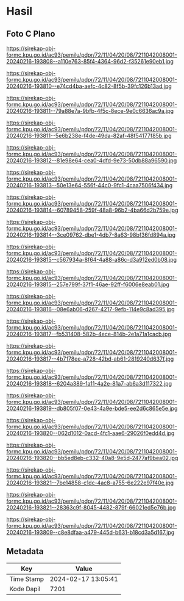 # Hasil

## Foto C Plano

https://sirekap-obj-formc.kpu.go.id/ac93/pemilu/pdpr/72/11/04/20/08/7211042008001-20240216-193808--a110e763-85f4-4364-96d2-f35261e90eb1.jpg

https://sirekap-obj-formc.kpu.go.id/ac93/pemilu/pdpr/72/11/04/20/08/7211042008001-20240216-193810--e74cd4ba-aefc-4c82-8f5b-39fc126b13ad.jpg

https://sirekap-obj-formc.kpu.go.id/ac93/pemilu/pdpr/72/11/04/20/08/7211042008001-20240216-193811--79a88e7a-9bfb-4f5c-8ece-9e0c6636ac9a.jpg

https://sirekap-obj-formc.kpu.go.id/ac93/pemilu/pdpr/72/11/04/20/08/7211042008001-20240216-193811--5e6b238e-f4de-49da-82af-48f54177f85b.jpg

https://sirekap-obj-formc.kpu.go.id/ac93/pemilu/pdpr/72/11/04/20/08/7211042008001-20240216-193812--81e98e64-cea0-4dfd-9e73-50db88a96590.jpg

https://sirekap-obj-formc.kpu.go.id/ac93/pemilu/pdpr/72/11/04/20/08/7211042008001-20240216-193813--50e13e64-556f-44c0-9fc1-4caa7506f434.jpg

https://sirekap-obj-formc.kpu.go.id/ac93/pemilu/pdpr/72/11/04/20/08/7211042008001-20240216-193814--60789458-259f-48a8-96b2-4ba66d2b759e.jpg

https://sirekap-obj-formc.kpu.go.id/ac93/pemilu/pdpr/72/11/04/20/08/7211042008001-20240216-193814--3ce09762-dbe1-4db7-8a63-98bf36fd894a.jpg

https://sirekap-obj-formc.kpu.go.id/ac93/pemilu/pdpr/72/11/04/20/08/7211042008001-20240216-193815--c567934a-8f64-4a88-a86c-d3a912ed0b08.jpg

https://sirekap-obj-formc.kpu.go.id/ac93/pemilu/pdpr/72/11/04/20/08/7211042008001-20240216-193815--257e799f-37f1-46ae-92ff-f6006e8eab01.jpg

https://sirekap-obj-formc.kpu.go.id/ac93/pemilu/pdpr/72/11/04/20/08/7211042008001-20240216-193816--08e6ab06-d267-4217-9efb-114e9c8ad395.jpg

https://sirekap-obj-formc.kpu.go.id/ac93/pemilu/pdpr/72/11/04/20/08/7211042008001-20240216-193817--fb531408-582b-4ece-814b-2e1a71a1cacb.jpg

https://sirekap-obj-formc.kpu.go.id/ac93/pemilu/pdpr/72/11/04/20/08/7211042008001-20240216-193817--4b7178ee-a728-42bd-ab61-2819240d637f.jpg

https://sirekap-obj-formc.kpu.go.id/ac93/pemilu/pdpr/72/11/04/20/08/7211042008001-20240216-193818--6204a389-1a11-4a2e-81a7-ab6a3d117322.jpg

https://sirekap-obj-formc.kpu.go.id/ac93/pemilu/pdpr/72/11/04/20/08/7211042008001-20240216-193819--db805f07-0e43-4a9e-bde5-ee2d6c865e5e.jpg

https://sirekap-obj-formc.kpu.go.id/ac93/pemilu/pdpr/72/11/04/20/08/7211042008001-20240216-193820--062d1012-0acd-4fc1-aae6-29026f0edd4d.jpg

https://sirekap-obj-formc.kpu.go.id/ac93/pemilu/pdpr/72/11/04/20/08/7211042008001-20240216-193820--bb5ed8eb-c332-40a8-9e5d-2477af9bea02.jpg

https://sirekap-obj-formc.kpu.go.id/ac93/pemilu/pdpr/72/11/04/20/08/7211042008001-20240216-193821--7be14858-c1dc-4ac8-a755-6e222e97f40e.jpg

https://sirekap-obj-formc.kpu.go.id/ac93/pemilu/pdpr/72/11/04/20/08/7211042008001-20240216-193821--28363c9f-8045-4482-879f-66021ed5e76b.jpg

https://sirekap-obj-formc.kpu.go.id/ac93/pemilu/pdpr/72/11/04/20/08/7211042008001-20240216-193809--c8e8dfaa-a479-445d-b631-b18cd3a5d167.jpg


## Metadata

| Key        | Value               |
| ---------- | ------------------- |
| Time Stamp | 2024-02-17 13:05:41 |
| Kode Dapil | 7201                |



